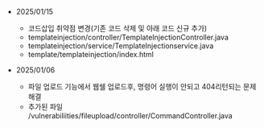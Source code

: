 

- 2025/01/15
  - 코드삽입 취약점 변경(기존 코드 삭제 및 아래 코드 신규 추가)
  - templateinjection/controller/TemplateInjectionController.java 
  - templateinjection/service/TemplateInjectionservice.java
  - template/templateinjection/index.html 
  
- 2025/01/06
  - 파일 업로드 기능에서 웹쉘 업로드후, 명령어 실행이 안되고 404리턴되는 문제해결
  - 추가된 파일 /vulnerabiliities/fileupload/controller/CommandController.java 

